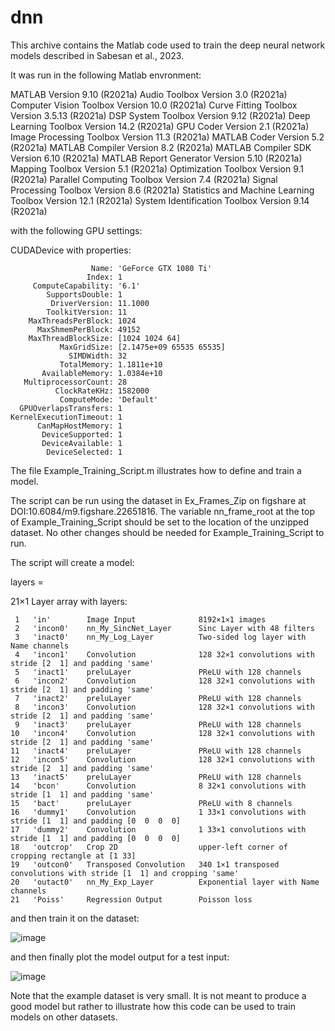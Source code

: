 # dnn

This archive contains the Matlab code used to train the deep neural network models described in Sabesan et al., 2023.

It was run in the following Matlab envronment:

MATLAB                                                Version 9.10        (R2021a)
Audio Toolbox                                         Version 3.0         (R2021a)
Computer Vision Toolbox                               Version 10.0        (R2021a)
Curve Fitting Toolbox                                 Version 3.5.13      (R2021a)
DSP System Toolbox                                    Version 9.12        (R2021a)
Deep Learning Toolbox                                 Version 14.2        (R2021a)
GPU Coder                                             Version 2.1         (R2021a)
Image Processing Toolbox                              Version 11.3        (R2021a)
MATLAB Coder                                          Version 5.2         (R2021a)
MATLAB Compiler                                       Version 8.2         (R2021a)
MATLAB Compiler SDK                                   Version 6.10        (R2021a)
MATLAB Report Generator                               Version 5.10        (R2021a)
Mapping Toolbox                                       Version 5.1         (R2021a)
Optimization Toolbox                                  Version 9.1         (R2021a)
Parallel Computing Toolbox                            Version 7.4         (R2021a)
Signal Processing Toolbox                             Version 8.6         (R2021a)
Statistics and Machine Learning Toolbox               Version 12.1        (R2021a)
System Identification Toolbox                         Version 9.14        (R2021a)

with the following GPU settings:

  CUDADevice with properties:

                      Name: 'GeForce GTX 1080 Ti'
                     Index: 1
         ComputeCapability: '6.1'
            SupportsDouble: 1
             DriverVersion: 11.1000
            ToolkitVersion: 11
        MaxThreadsPerBlock: 1024
          MaxShmemPerBlock: 49152
        MaxThreadBlockSize: [1024 1024 64]
               MaxGridSize: [2.1475e+09 65535 65535]
                 SIMDWidth: 32
               TotalMemory: 1.1811e+10
           AvailableMemory: 1.0384e+10
       MultiprocessorCount: 28
              ClockRateKHz: 1582000
               ComputeMode: 'Default'
      GPUOverlapsTransfers: 1
    KernelExecutionTimeout: 1
          CanMapHostMemory: 1
           DeviceSupported: 1
           DeviceAvailable: 1
            DeviceSelected: 1

The file Example_Training_Script.m illustrates how to define and train a model.

The script can be run using the dataset in Ex_Frames_Zip on figshare at DOI:10.6084/m9.figshare.22651816. The variable nn_frame_root at the top of Example_Training_Script should be set to the location of the unzipped dataset. No other changes should be needed for Example_Training_Script to run.

The script will create a model:

layers = 

  21×1 Layer array with layers:

     1   'in'        Image Input              8192×1×1 images
     2   'incon0'    nn_My_SincNet_Layer      Sinc Layer with 48 filters
     3   'inact0'    nn_My_Log_Layer          Two-sided log layer with Name channels
     4   'incon1'    Convolution              128 32×1 convolutions with stride [2  1] and padding 'same'
     5   'inact1'    preluLayer               PReLU with 128 channels
     6   'incon2'    Convolution              128 32×1 convolutions with stride [2  1] and padding 'same'
     7   'inact2'    preluLayer               PReLU with 128 channels
     8   'incon3'    Convolution              128 32×1 convolutions with stride [2  1] and padding 'same'
     9   'inact3'    preluLayer               PReLU with 128 channels
    10   'incon4'    Convolution              128 32×1 convolutions with stride [2  1] and padding 'same'
    11   'inact4'    preluLayer               PReLU with 128 channels
    12   'incon5'    Convolution              128 32×1 convolutions with stride [2  1] and padding 'same'
    13   'inact5'    preluLayer               PReLU with 128 channels
    14   'bcon'      Convolution              8 32×1 convolutions with stride [1  1] and padding 'same'
    15   'bact'      preluLayer               PReLU with 8 channels
    16   'dummy1'    Convolution              1 33×1 convolutions with stride [1  1] and padding [0  0  0  0]
    17   'dummy2'    Convolution              1 33×1 convolutions with stride [1  1] and padding [0  0  0  0]
    18   'outcrop'   Crop 2D                  upper-left corner of cropping rectangle at [1 33]
    19   'outcon0'   Transposed Convolution   340 1×1 transposed convolutions with stride [1  1] and cropping 'same'
    20   'outact0'   nn_My_Exp_Layer          Exponential layer with Name channels
    21   'Poiss'     Regression Output        Poisson loss

and then train it on the dataset:

![image](https://user-images.githubusercontent.com/24247741/233834204-99047896-e925-4824-b9b8-e9fd67fe14ac.png)

and then finally plot the model output for a test input:

![image](https://user-images.githubusercontent.com/24247741/233834002-9acbb67e-a2d9-4494-8011-e64a060f4f92.png)

Note that the example dataset is very small. It is not meant to produce a good model but rather to illustrate how this code can be used to train models on other datasets.




  





